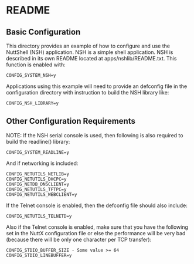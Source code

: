 README
======

  Basic Configuration
  -------------------
  This directory provides an example of how to configure and use
  the NuttShell (NSH) application.  NSH is a simple shell
  application.  NSH is described in its own README located at
  apps/nshlib/README.txt.  This function is enabled with:

    CONFIG_SYSTEM_NSH=y

  Applications using this example will need to provide an defconfig
  file in the configuration directory with instruction to build
  the NSH library like:

    CONFIG_NSH_LIBRARY=y

  Other Configuration Requirements
  --------------------------------
  NOTE:  If the NSH serial console is used, then following is also
  required to build the readline() library:

    CONFIG_SYSTEM_READLINE=y

  And if networking is included:

    CONFIG_NETUTILS_NETLIB=y
    CONFIG_NETUTILS_DHCPC=y
    CONFIG_NETDB_DNSCLIENT=y
    CONFIG_NETUTILS_TFTPC=y
    CONFIG_NETUTILS_WEBCLIENT=y

  If the Telnet console is enabled, then the defconfig file should
  also include:

    CONFIG_NETUTILS_TELNETD=y

  Also if the Telnet console is enabled, make sure that you have the
  following set in the NuttX configuration file or else the performance
  will be very bad (because there will be only one character per TCP
  transfer):

    CONFIG_STDIO_BUFFER_SIZE - Some value >= 64
    CONFIG_STDIO_LINEBUFFER=y
